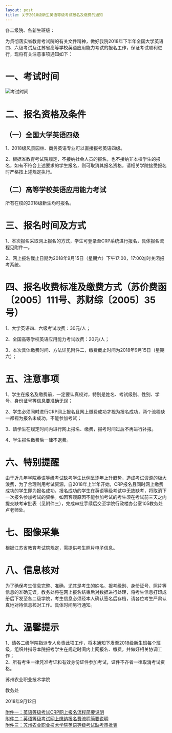 ```yaml
---
layout: post
title: 关于2018级新生英语等级考试报名及缴费的通知
---
```


各二级院、各新生班级：

为贯彻落实省教育考试院的有关文件精神，做好我院2018年下半年全国大学英语四、六级考试及江苏省高等学校英语应用能力考试的报名工作，保证考试顺利进行，现将有关注意事项通知如下：

# 一、考试时间

![考试时间](https://zhenyangleo.github.io/post-image/20180912-contest-schedule.png)

<!--more-->

# 二、报名资格及条件

## （一）全国大学英语四级

1、2018级风景园林、商务英语专业可以直接报考英语四级。

2、根据省教育考试院规定，不接纳社会人员的报名，也不接纳非本校学生的报名，如有不符合上述要求的学生报名，则可取消其报名资格，请相关学院接受报名时严格按上述规定执行。

## （二）高等学校英语应用能力考试

所有在校的2018级新生均可报名。

# 三、报名时间及方式

1、本次报名采取网上报名的方式，学生可登录至CRP系统进行报名，具体报名流程见附件一。

2、网上报名截止日期为2018年9月15日（星期六）下午17:00，17:00准时关闭报考系统。

# 四、报名收费标准及缴费方式（苏价费函〔2005〕111号、苏财综〔2005〕35号）

1、大学英语四、六级考试收费：30元/人；

2、全国高等学校英语应用能力考试收费：20元/人；

3、本次具体缴费时间、方法详见附件二，缴费截止时间为2018年9月15日（星期六）；

# 五、注意事项

1、学生在报名及缴费前，一定要认真校对，特别是姓名、考试级别、性别、学号、身份证号等信息要准确无误；

2、学生必须同时进行CRP网上报名且网上缴费成功才视为报名成功，两个流程缺一都视为报名未成功，不能参加考试；

3、请学生在规定时间内进行网上报名、缴费，报考时间过后不再进行补报。

4、学生报名缴费后一律不退费。

# 六、特别提醒

由于近几年学院英语等级考试缺考学生比例呈逐年上升趋势，造成考试资源的极大浪费，为了合理利用考试资源，自2018年上半年开始，CRP报名且同时网上缴费成功的学生即为报名成功，报名成功的学生在英语等级考试中无故缺考，将取消下一次报名参加考试的资格。如因客观原因不能参加考试的考生须在考试前三天之内提交缺考审批表（见附件三），完成审批手续后交至学院行政楼办公室105教务处卢老师处。

# 七、图像采集

根据江苏省教育考试院规定，需提供考生照片电子信息。

# 八、信息核对

为了确保考生信息完整、准确，尤其是考生的姓名、报考级别、身份证号、照片等信息的准确无误。教务处将在网上报名结束后对数据进行处理，将考生信息打印成册后下发至各二级学院，考生信息必须经本人确认签名后存档，请各位考生严肃认真地对待信息核对工作。具体时间另行通知。

# 九、温馨提示

1、请各二级学院指派专人负责此项工作，将本通知下发至2018级新生班每个班级，组织并指导本院报考学生在规定时间内上网报名、缴费，并做好相关协调工作；     
2、所有考生一律凭准考证和有效身份证件参加考试，证件不齐者一律取消考试资格。

苏州农业职业技术学院

教务处

2018年9月12日

[附件一：英语等级考试CRP网上报名流程简要说明](https://share.weiyun.com/52w6TUw)    
[附件二：英语等级考试网上缴纳报名费流程简要说明](https://share.weiyun.com/5H5gKG8)    
[附件三：苏州农业职业技术学院英语等级考试缺考审批表](https://share.weiyun.com/5qleQZJ)    
